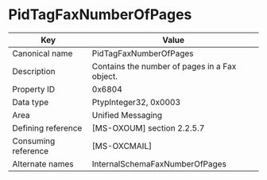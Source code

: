 # PidTagFaxNumberOfPages

| Key | Value |
|---|---|
| Canonical name | PidTagFaxNumberOfPages |
| Description | Contains the number of pages in a Fax object. |
| Property ID | 0x6804 |
| Data type | PtypInteger32, 0x0003 |
| Area | Unified Messaging |
| Defining reference | [MS-OXOUM] section 2.2.5.7 |
| Consuming reference | [MS-OXCMAIL] |
| Alternate names | InternalSchemaFaxNumberOfPages |
